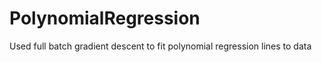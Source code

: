 # PolynomialRegression
 Used full batch gradient descent to fit polynomial regression lines to data
